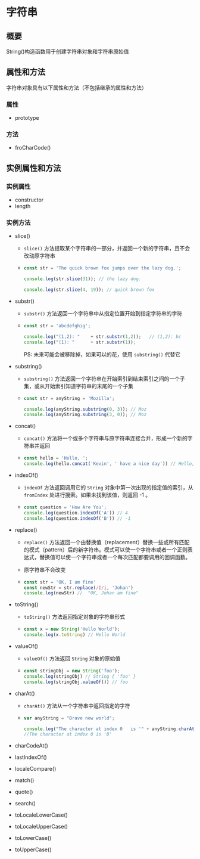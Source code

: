 # 字符串

## 概要

String()构造函数用于创建字符串对象和字符串原始值

## 属性和方法

字符串对象具有以下属性和方法（不包括继承的属性和方法）

### **属性**

- prototype

### **方法**

- froCharCode()

## 实例属性和方法

### **实例属性**

- constructor
- length

### **实例方法**

- slice()

  - `slice()` 方法提取某个字符串的一部分，并返回一个新的字符串，且不会改动原字符串

  - ```javascript
    const str = 'The quick brown fox jumps over the lazy dog.';
    
    console.log(str.slice(31)); // the lazy dog.
    
    console.log(str.slice(4, 19)); // quick brown fox
    ```

- substr()

  - `substr()` 方法返回一个字符串中从指定位置开始到指定字符串的字符

  - ```javascript
    const str = 'abcdefghig';
    
    console.log("(1,2): "    + str.substr(1,2));   // (1,2): bc
    console.log("(1): "      + str.substr(1));
    ```

    PS: 未来可能会被移除掉，如果可以的花，使用 `substring()` 代替它

- substring()

  - `substring()` 方法返回一个字符串在开始索引到结束索引之间的一个子集，或从开始索引知道字符串的末尾的一个子集

  - ```javascript
    const str = anyString = 'Mozilla';
    
    console.log(anyString.substring(0, 3)); // Moz
    console.log(anyString.substring(3, 0)); // Moz
    ```

- concat()

  - `concat()` 方法将一个或多个字符串与原字符串连接合并，形成一个新的字符串并返回

  - ```javascript
    const hello = 'Hello, ';
    console.log(hello.concat('Kevin', ' have a nice day')) // Hello, Kevin have a nice day
    ```

- indexOf()

  - `indexOf` 方法返回调用它的 `String` 对象中第一次出现的指定值的索引，从 `fromIndex` 处进行搜索。如果未找到该值，则返回 -1 。

  - ```javascript
    const question = 'How Are You';
    console.log(question.indexOf('A')) // 4
    console.log(question.indexOf('B')) // -1
    ```

- replace()

  - `replace()` 方法返回一个由替换值（replacement）替换一些或所有匹配的模式（pattern）后的新字符串。模式可以使一个字符串或者一个正则表达式，替换值可以使一个字符串或者一个每次匹配都要调用的回调函数。

  - 原字符串不会改变

  - ```javascript
    const str = 'OK, I am fine'
    const newStr = str.replace(/I/i, 'Johan')
    console.log(newStr) //  "OK, Johan am fine"
    ```

- toString()

  - `toString()` 方法返回指定对象的字符串形式

  - ```javascript
    const x = new String('Hello World');
    console.log(x.toString) // Hello World
    ```

- valueOf()

  - `valueOf()` 方法返回 `String` 对象的原始值

  - ```javascript
    const stringObj = new String('foo');
    console.log(stringObj) // String { 'foo' }
    console.log(stringObj.valueOf()) // foo
    ```

- charAt()

  - `charAt()` 方法从一个字符串中返回指定的字符

  - ```javascript
    var anyString = "Brave new world";
    
    console.log("The character at index 0   is '" + anyString.charAt(0)   + "'");
    //The character at index 0 is 'B'
    ```

- charCodeAt()

- lastIndexOf()

- localeCompare()

- match()

- quote()

- search()

- toLocaleLowerCase()

- toLocaleUpperCase()

- toLowerCase()

- toUpperCase()

  